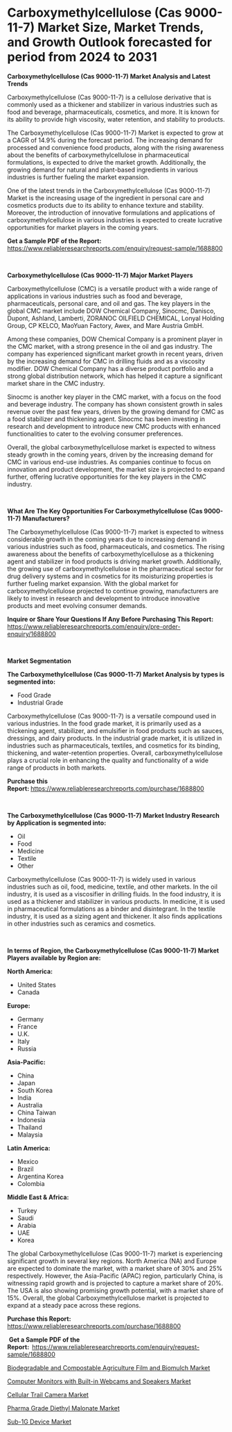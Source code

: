 <p><h1>Carboxymethylcellulose (Cas 9000-11-7) Market Size, Market Trends, and Growth Outlook forecasted for period from 2024 to 2031</h1></p><p><strong>Carboxymethylcellulose (Cas 9000-11-7) Market Analysis and Latest Trends</strong></p>
<p><p>Carboxymethylcellulose (Cas 9000-11-7) is a cellulose derivative that is commonly used as a thickener and stabilizer in various industries such as food and beverage, pharmaceuticals, cosmetics, and more. It is known for its ability to provide high viscosity, water retention, and stability to products.</p><p>The Carboxymethylcellulose (Cas 9000-11-7) Market is expected to grow at a CAGR of 14.9% during the forecast period. The increasing demand for processed and convenience food products, along with the rising awareness about the benefits of carboxymethylcellulose in pharmaceutical formulations, is expected to drive the market growth. Additionally, the growing demand for natural and plant-based ingredients in various industries is further fueling the market expansion.</p><p>One of the latest trends in the Carboxymethylcellulose (Cas 9000-11-7) Market is the increasing usage of the ingredient in personal care and cosmetics products due to its ability to enhance texture and stability. Moreover, the introduction of innovative formulations and applications of carboxymethylcellulose in various industries is expected to create lucrative opportunities for market players in the coming years.</p></p>
<p><strong>Get a Sample PDF of the Report:&nbsp;</strong> <a href="https://www.reliableresearchreports.com/enquiry/request-sample/1688800">https://www.reliableresearchreports.com/enquiry/request-sample/1688800</a></p>
<p>&nbsp;</p>
<p><strong>Carboxymethylcellulose (Cas 9000-11-7) Major Market Players</strong></p>
<p><p>Carboxymethylcellulose (CMC) is a versatile product with a wide range of applications in various industries such as food and beverage, pharmaceuticals, personal care, and oil and gas. The key players in the global CMC market include DOW Chemical Company, Sinocmc, Danisco, Dupont, Ashland, Lamberti, ZORANOC OILFIELD CHEMICAL, Lonyal Holding Group, CP KELCO, MaoYuan Factory, Awex, and Mare Austria GmbH.</p><p>Among these companies, DOW Chemical Company is a prominent player in the CMC market, with a strong presence in the oil and gas industry. The company has experienced significant market growth in recent years, driven by the increasing demand for CMC in drilling fluids and as a viscosity modifier. DOW Chemical Company has a diverse product portfolio and a strong global distribution network, which has helped it capture a significant market share in the CMC industry.</p><p>Sinocmc is another key player in the CMC market, with a focus on the food and beverage industry. The company has shown consistent growth in sales revenue over the past few years, driven by the growing demand for CMC as a food stabilizer and thickening agent. Sinocmc has been investing in research and development to introduce new CMC products with enhanced functionalities to cater to the evolving consumer preferences.</p><p>Overall, the global carboxymethylcellulose market is expected to witness steady growth in the coming years, driven by the increasing demand for CMC in various end-use industries. As companies continue to focus on innovation and product development, the market size is projected to expand further, offering lucrative opportunities for the key players in the CMC industry.</p></p>
<p>&nbsp;</p>
<p><strong>What Are The Key Opportunities For Carboxymethylcellulose (Cas 9000-11-7) Manufacturers?</strong></p>
<p><p>The Carboxymethylcellulose (Cas 9000-11-7) market is expected to witness considerable growth in the coming years due to increasing demand in various industries such as food, pharmaceuticals, and cosmetics. The rising awareness about the benefits of carboxymethylcellulose as a thickening agent and stabilizer in food products is driving market growth. Additionally, the growing use of carboxymethylcellulose in the pharmaceutical sector for drug delivery systems and in cosmetics for its moisturizing properties is further fueling market expansion. With the global market for carboxymethylcellulose projected to continue growing, manufacturers are likely to invest in research and development to introduce innovative products and meet evolving consumer demands.</p></p>
<p><strong>Inquire or Share Your Questions If Any Before Purchasing This Report:</strong> <a href="https://www.reliableresearchreports.com/enquiry/pre-order-enquiry/1688800">https://www.reliableresearchreports.com/enquiry/pre-order-enquiry/1688800</a></p>
<p>&nbsp;</p>
<p><strong>Market Segmentation</strong></p>
<p><strong>The Carboxymethylcellulose (Cas 9000-11-7) Market Analysis by types is segmented into:</strong></p>
<p><ul><li>Food Grade</li><li>Industrial Grade</li></ul></p>
<p><p>Carboxymethylcellulose (Cas 9000-11-7) is a versatile compound used in various industries. In the food grade market, it is primarily used as a thickening agent, stabilizer, and emulsifier in food products such as sauces, dressings, and dairy products. In the industrial grade market, it is utilized in industries such as pharmaceuticals, textiles, and cosmetics for its binding, thickening, and water-retention properties. Overall, carboxymethylcellulose plays a crucial role in enhancing the quality and functionality of a wide range of products in both markets.</p></p>
<p><strong>Purchase this Report:&nbsp;</strong><a href="https://www.reliableresearchreports.com/purchase/1688800">https://www.reliableresearchreports.com/purchase/1688800</a></p>
<p>&nbsp;</p>
<p><strong>The Carboxymethylcellulose (Cas 9000-11-7) Market Industry Research by Application is segmented into:</strong></p>
<p><ul><li>Oil</li><li>Food</li><li>Medicine</li><li>Textile</li><li>Other</li></ul></p>
<p><p>Carboxymethylcellulose (Cas 9000-11-7) is widely used in various industries such as oil, food, medicine, textile, and other markets. In the oil industry, it is used as a viscosifier in drilling fluids. In the food industry, it is used as a thickener and stabilizer in various products. In medicine, it is used in pharmaceutical formulations as a binder and disintegrant. In the textile industry, it is used as a sizing agent and thickener. It also finds applications in other industries such as ceramics and cosmetics.</p></p>
<p>&nbsp;</p>
<p><strong>In terms of Region, the Carboxymethylcellulose (Cas 9000-11-7) Market Players available by Region are:</strong></p>
<p>
    <p> <strong> North America: </strong>
        <ul>
            <li>United States</li>
            <li>Canada</li>
        </ul>
        </p> 
    <p> <strong> Europe: </strong>
        <ul>
            <li>Germany</li>
            <li>France</li>
            <li>U.K.</li>
            <li>Italy</li>
            <li>Russia</li>
        </ul>
        </p> 
    <p> <strong> Asia-Pacific: </strong>
        <ul>
            <li>China</li>
            <li>Japan</li>
            <li>South Korea</li>
            <li>India</li>
            <li>Australia</li>
            <li>China Taiwan</li>
            <li>Indonesia</li>
            <li>Thailand</li>
            <li>Malaysia</li>
        </ul>
        </p> 
    <p> <strong> Latin America: </strong>
        <ul>
            <li>Mexico</li>
            <li>Brazil</li>
            <li>Argentina Korea</li>
            <li>Colombia</li>
        </ul>
        </p> 
    <p> <strong> Middle East & Africa: </strong>
        <ul>
            <li>Turkey</li>
            <li>Saudi</li>
            <li>Arabia</li>
            <li>UAE</li>
            <li>Korea</li>
        </ul>
    </p>
    </p>
<p><p>The global Carboxymethylcellulose (Cas 9000-11-7) market is experiencing significant growth in several key regions. North America (NA) and Europe are expected to dominate the market, with a market share of 30% and 25% respectively. However, the Asia-Pacific (APAC) region, particularly China, is witnessing rapid growth and is projected to capture a market share of 20%. The USA is also showing promising growth potential, with a market share of 15%. Overall, the global Carboxymethylcellulose market is projected to expand at a steady pace across these regions.</p></p>
<p><strong>Purchase this Report: </strong><a href="https://www.reliableresearchreports.com/purchase/1688800">https://www.reliableresearchreports.com/purchase/1688800</a></p>
<p>&nbsp;<strong>Get a Sample PDF of the Report:&nbsp;&nbsp;</strong><a href="https://www.reliableresearchreports.com/enquiry/request-sample/1688800">https://www.reliableresearchreports.com/enquiry/request-sample/1688800</a></p>
<p><strong></strong></p>
<p><p><a href="https://github.com/nicoletavirag/Market-Research-Report-List-2/blob/main/biodegradable-and-compostable-agriculture-film-and-biomulch-market.md">Biodegradable and Compostable Agriculture Film and Biomulch Market</a></p><p><a href="https://github.com/RoccoManning/Market-Research-Report-List-3/blob/main/computer-monitors-with-built-in-webcams-and-speakers-market.md">Computer Monitors with Built-in Webcams and Speakers Market</a></p><p><a href="https://github.com/mauripalmi/Market-Research-Report-List-2/blob/main/cellular-trail-camera-market.md">Cellular Trail Camera Market</a></p><p><a href="https://github.com/redneck06/Market-Research-Report-List-2/blob/main/pharma-grade-diethyl-malonate-market.md">Pharma Grade Diethyl Malonate Market</a></p><p><a href="https://github.com/gulaimolin/Market-Research-Report-List-3/blob/main/sub-1g-device-market.md">Sub-1G Device Market</a></p></p>